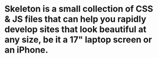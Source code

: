 <h1>Skeleton is a small collection of CSS & JS files that can help you rapidly develop sites that look beautiful at any size, be it a 17" laptop screen or an iPhone.</h1>